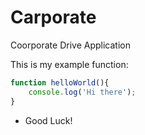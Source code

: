Carporate
=======
Coorporate Drive Application

This is my example function:
```js
function helloWorld(){
    console.log('Hi there');
}
```
* Good Luck!
